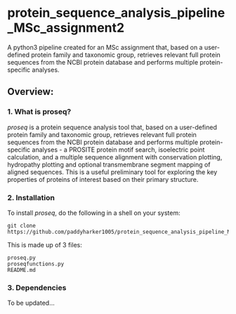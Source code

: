 # protein_sequence_analysis_pipeline_MSc_assignment2
A python3 pipeline created for an MSc assignment that, based on a user-defined protein family and taxonomic group, retrieves relevant full protein sequences from the NCBI protein database and performs multiple protein-specific analyses.

## Overview:

### 1. What is proseq?
*proseq* is a protein sequence analysis tool that, based on a user-defined protein family and
taxonomic group, retrieves relevant full protein sequences from the NCBI protein database
and performs multiple protein-specific analyses - a PROSITE protein motif search, isoelectric
point calculation, and a multiple sequence alignment with conservation plotting, hydropathy
plotting and optional transmembrane segment mapping of aligned sequences. This is a
useful preliminary tool for exploring the key properties of proteins of interest based on their
primary structure.

### 2. Installation
To install *proseq*, do the following in a shell on your system:

```
git clone https://github.com/paddyharker1005/protein_sequence_analysis_pipeline_MSc_assignment2
```

This is made up of 3 files:

```
proseq.py
proseqfunctions.py
README.md
```

### 3. Dependencies

To be updated...


